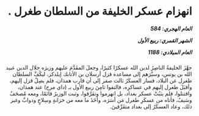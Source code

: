 <h1 dir="rtl">انهزام عسكر الخليفة من السلطان طغرل .</h1>

<h5 dir="rtl">العام الهجري:  584

الشهر القمري: ربيع الأول

العام الميلادي: 1188</h5>

<p dir="rtl">جهَّزَ الخليفةُ الناصِرُ لدين الله عسكرًا كثيرًا، وجعلَ المقَدَّمَ عليهم وزيرَه جلال الدين عبيد الله بن يونس، وسيَّرَهم إلى مساعدة قزل أرسلان بن الأتابك إيلدكز، ليكُفَّ السلطان طغرل عن البلاد، فسار العسكَرُ ثالث صفر إلى أن قارب همذان، فلم يصِلْ قزل إليهم، وأقبَلَ طغرل إليهم في عساكرِه، فالتقوا ثامِنَ ربيع الأول بـ (داي مرج) عند همذان، واقتتلوا، فلم يثبُتْ عسكر بغداد، بل انهزموا وتفَرَّقوا، وثبت الوزيرُ قائمًا، ومعه مُصحَفٌ وسَيفٌ، فأتاه من عسكَرِ طغرل مَن أسَرَه، وأخَذَ ما معه من خزانةٍ وسِلاحٍ ودوابَّ وغير ذلك، وعاد العسكَرُ إلى بغداد متفَرِّقينَ.</p></br>
